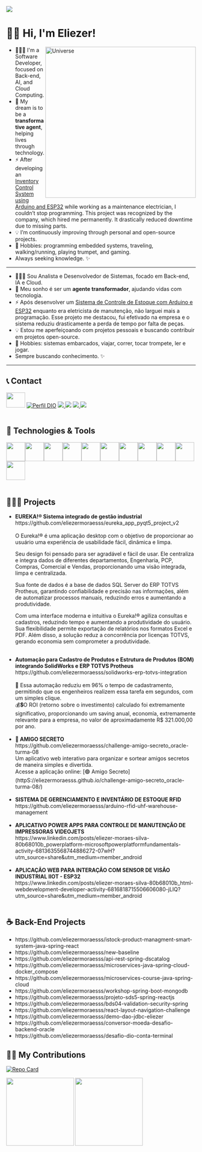 ![](https://komarev.com/ghpvc/?username=eliezermoraesss)

# 👋🏼 Hi, I'm Eliezer!

<img align="right" alt="Universe" src="https://cdn.pixabay.com/animation/2022/11/16/14/56/14-56-49-778_512.gif"  width="400px"/>

- 👨🏼‍💻 I'm a Software Developer, focused on Back-end, AI, and Cloud Computing.  
- 🎯 My dream is to be a **transformative agent**, helping lives through technology.  
- ⚡ After developing an [Inventory Control System using Arduino and ESP32](https://www.youtube.com/watch?v=cUS2qG1Hij0) while working as a maintenance electrician, I couldn’t stop programming. This project was recognized by the company, which hired me permanently. It drastically reduced downtime due to missing parts.
- 💡 I’m continuously improving through personal and open-source projects.  
- 🎺 Hobbies: programming embedded systems, traveling, walking/running, playing trumpet, and gaming.
- Always seeking knowledge. ✨

---

- 👨🏼‍💻 Sou Analista e Desenvolvedor de Sistemas, focado em Back-end, IA e Cloud.  
- 🎯 Meu sonho é ser um **agente transformador**, ajudando vidas com tecnologia.  
- ⚡ Após desenvolver um [Sistema de Controle de Estoque com Arduino e ESP32](https://www.youtube.com/watch?v=cUS2qG1Hij0) enquanto era eletricista de manutenção, não larguei mais a programação. Esse projeto me destacou, fui efetivado na empresa e o sistema reduziu drasticamente a perda de tempo por falta de peças.
- 💡 Estou me aperfeiçoando com projetos pessoais e buscando contribuir em projetos open-source.  
- 🎺 Hobbies: sistemas embarcados, viajar, correr, tocar trompete, ler e jogar.
- Sempre buscando conhecimento. ✨

---

## 📞 Contact

<a href="https://www.linkedin.com/in/eliezer-moraes-silva-80b68010b/"><img height="40" width="50" src="https://cdn.jsdelivr.net/gh/devicons/devicon/icons/linkedin/linkedin-original.svg" /></a>
[![Perfil DIO](https://img.shields.io/badge/-Meu%20Perfil%20na%20DIO-30A3DC?style=for-the-badge)](https://web.dio.me/users/eliezer_moraes)
<a href="https://wa.me/5519981374137" alt="WhatsApp" target="_blank"> <img src="https://img.shields.io/badge/WhatsApp-25D366?style=for-the-badge&logo=whatsapp&logoColor=white"/> </a>
[<img src="https://img.shields.io/badge/Telegram-2CA5E0?style=for-the-badge&logo=telegram&logoColor=white" />](https://t.me/eliezermoraes)
<a href="mailto:eliezer.moraes@outlook.com?subject=Hello Mr. Eliezer Moraes silva" target="_blank"> <img src="https://img.shields.io/badge/Microsoft_Outlook-0078D4?style=for-the-badge&logo=microsoft-outlook&logoColor=white"/> </a>
<a href="mailto:eliezer.ingproj@gmail.com?subject=Hello Mr. Eliezer" target="_blank"> <img src="https://img.shields.io/badge/Gmail-D14836?style=for-the-badge&logo=gmail&logoColor=white"/> </a>
<br> <br>

## 🧰 Technologies & Tools

<div style="display: flex; flex-wrap: wrap;">
  <img height="50" src="https://cdn.jsdelivr.net/gh/devicons/devicon/icons/java/java-original-wordmark.svg" />
  <img height="50" src="https://cdn.jsdelivr.net/gh/devicons/devicon/icons/spring/spring-original-wordmark.svg" />
  <img height="50" src="https://cdn.jsdelivr.net/gh/devicons/devicon/icons/postgresql/postgresql-original.svg" />
  <img height="50" src="https://cdn.jsdelivr.net/gh/devicons/devicon/icons/mysql/mysql-original-wordmark.svg" />
  <img height="50" src="https://cdn.jsdelivr.net/gh/devicons/devicon/icons/mongodb/mongodb-original-wordmark.svg" />
  <img height="50" src="https://cdn.jsdelivr.net/gh/devicons/devicon/icons/react/react-original-wordmark.svg" />
  <img height="50" src="https://cdn.jsdelivr.net/gh/devicons/devicon/icons/javascript/javascript-original.svg" />
  <img height="50" src="https://cdn.jsdelivr.net/gh/devicons/devicon/icons/docker/docker-original.svg" />
  <img height="50" src="https://cdn.jsdelivr.net/gh/devicons/devicon/icons/amazonwebservices/amazonwebservices-plain-wordmark.svg" />
  <img height="50" src="https://cdn.jsdelivr.net/gh/devicons/devicon/icons/arduino/arduino-original-wordmark.svg" />
  <img height="50" src="https://cdn.jsdelivr.net/gh/devicons/devicon/icons/linux/linux-original.svg" />
</div>
<br>

## 👨🏼‍💻 Projects

<ul>
  <li><b>EUREKA!® Sistema integrado de gestão industrial</b>
    <br>https://github.com/eliezermoraesss/eureka_app_pyqt5_project_v2<br><br>
O Eureka!® é uma aplicação desktop com o objetivo de proporcionar ao usuário uma experiência de usabilidade fácil, dinâmica e limpa.

Seu design foi pensado para ser agradável e fácil de usar. Ele centraliza e integra dados de diferentes departamentos, Engenharia, PCP, Compras, Comercial e Vendas, proporcionando uma visão integrada, limpa e centralizada.

Sua fonte de dados é a base de dados SQL Server do ERP TOTVS Protheus, garantindo confiabilidade e precisão nas informações, além de automatizar processos manuais, reduzindo erros e aumentando a produtividade.

Com uma interface moderna e intuitiva o Eureka!® agiliza consultas e cadastros, reduzindo tempo e aumentando a produtividade do usuário. Sua flexibilidade permite exportação de relatórios nos formatos Excel e PDF. Além disso, a solução reduz a concorrência por licenças TOTVS, gerando economia sem comprometer a produtividade.
  </li><br>
  <li><b>Automação para Cadastro de Produtos e Estrutura de Produtos (BOM) integrando SolidWorks e ERP TOTVS Protheus</b>
    <br>
  https://github.com/eliezermoraesss/solidworks-erp-totvs-integration<br>
    <br>🚀 Essa automação reduziu em 96% o tempo de cadastramento, permitindo que os engenheiros realizem essa tarefa em segundos, com um simples clique.
    <br>💰💲O ROI (retorno sobre o investimento) calculado foi extremamente significativo, proporcionando um saving anual, economía, extremamente relevante para a empresa, no valor de aproximadamente R$ 321.000,00 por ano.</li><br>
<li><b>🎉 AMIGO SECRETO</b>
  <br>https://github.com/eliezermoraesss/challenge-amigo-secreto_oracle-turma-08<br>
Um aplicativo web interativo para organizar e sortear amigos secretos de maneira simples e divertida.<br>
Acesse a aplicação online: [🟢 Amigo Secreto](httpS://eliezermoraesss.github.io/challenge-amigo-secreto_oracle-turma-08/)
</li><br>
<li><b>SISTEMA DE GERENCIAMENTO E INVENTÁRIO DE ESTOQUE RFID</b><br>
  https://github.com/eliezermoraesss/arduino-rfid-uhf-warehouse-management</li><br>
<li><b>APLICATIVO POWER APPS PARA CONTROLE DE MANUTENÇÃO DE IMPRESSORAS VIDEOJETS</b><br>
  https://www.linkedin.com/posts/eliezer-moraes-silva-80b68010b_powerplatform-microsoftpowerplatformfundamentals-activity-6813635568744886272-07wH?utm_source=share&utm_medium=member_android</li><br>
<li><b>APLICAÇÃO WEB PARA INTERAÇÃO COM SENSOR DE VISÃO INDUSTRIAL IIOT - ESP32</b><br>
  https://www.linkedin.com/posts/eliezer-moraes-silva-80b68010b_html-webdevelopment-developer-activity-6816818715506606080-jLIQ?utm_source=share&utm_medium=member_android</li><br>
</ul>

## ☕ Back-End Projects
  <ul>
    <li>https://github.com/eliezermoraesss/istock-product-managment-smart-system-java-spring-react</li>

<li>https://github.com/eliezermoraesss/new-baseline</li>
 <li>https://github.com/eliezermoraesss/api-rest-spring-dscatalog</li>
    <li>https://github.com/eliezermoraesss/microservices-java-spring-cloud-docker_compose</li>
    <li>https://github.com/eliezermoraesss/microservices-course-java-spring-cloud</li>
    <li>https://github.com/eliezermoraesss/workshop-spring-boot-mongodb</li>
    <li>https://github.com/eliezermoraesss/projeto-sds5-spring-reactjs</li>
    <li>https://github.com/eliezermoraesss/bds04-validation-security-spring</li>
    <li>https://github.com/eliezermoraesss/react-layout-navigation-challenge</li>
  <li>https://github.com/eliezermoraesss/demo-dao-jdbc-eliezer</li>
  
<li>https://github.com/eliezermoraesss/conversor-moeda-desafio-backend-oracle</li>
    <li>https://github.com/eliezermoraesss/desafio-dio-conta-terminal</li>
  </ul>

## 🤝🏼 My Contributions

[![Repo Card](https://github-readme-stats.vercel.app/api/pin/?username=eliezermoraesss&repo=dio-lab-open-source&bg_color=000&border_color=30A3DC&show_icons=true&icon_color=30A3DC&title_color=E94D5F&text_color=FFF)](https://github.com/eliezermoraesss/dio-lab-open-source)     

<div>
<a href="https://github.com/eliezermoraesss">
<img align="left" height="180em" src="https://github-readme-stats.vercel.app/api?username=eliezermoraesss&show_icons=true&theme=onedark&include_all_commits=true&count_private=true"/>
<img align="center" height="180em" src="https://github-readme-stats.vercel.app/api/top-langs/?username=eliezermoraesss&layout=compact&langs_count=10&theme=onedark"/>
</div>
  

